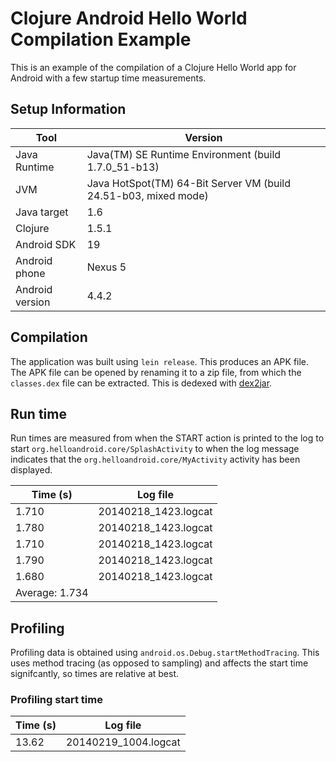 # Clojure Android Hello World Compilation Example

This is an example of the compilation of a Clojure Hello World app for Android with a few startup time measurements.

## Setup Information

| Tool | Version |
| --- | --- |
| Java Runtime | Java(TM) SE Runtime Environment (build 1.7.0_51-b13) |
| JVM | Java HotSpot(TM) 64-Bit Server VM (build 24.51-b03, mixed mode) |
| Java target | 1.6 |
| Clojure | 1.5.1 |
| Android SDK | 19 |
| Android phone | Nexus 5 |
| Android version | 4.4.2 |

## Compilation

The application was built using `lein release`. This produces an APK file. The APK file can be opened by renaming it to a zip file, from which the `classes.dex` file can be extracted. This is dedexed with [dex2jar](http://code.google.com/p/dex2jar/).

## Run time

Run times are measured from when the START action is printed to the log to start `org.helloandroid.core/SplashActivity` to when the log message indicates that the `org.helloandroid.core/MyActivity` activity has been displayed.

| Time (s) | Log file |
| ---- | --- |
| 1.710 | 20140218_1423.logcat |
| 1.780 | 20140218_1423.logcat |
| 1.710 | 20140218_1423.logcat |
| 1.790 | 20140218_1423.logcat |
| 1.680 | 20140218_1423.logcat |
| Average: 1.734 |


## Profiling

Profiling data is obtained using `android.os.Debug.startMethodTracing`. This uses method tracing (as opposed to sampling) and affects the start time signifcantly, so times are relative at best.

### Profiling start time

| Time (s) | Log file |
| ---- | --- |
| 13.62 | 20140219_1004.logcat |
